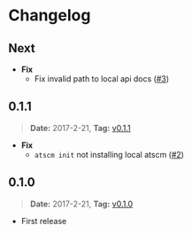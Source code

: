# Changelog

## Next

- **Fix**
  - Fix invalid path to local api docs ([#3](https://github.com/atSCM/atscm-cli/issues/3))

## 0.1.1

> **Date:** 2017-2-21, **Tag:** [v0.1.1](https://github.com/atSCM/atscm-cli/releases/tag/v0.1.1)

- **Fix**
  - `atscm init` not installing local atscm ([#2](https://github.com/atSCM/atscm-cli/issues/2))

## 0.1.0

> **Date:** 2017-2-21, **Tag:** [v0.1.0](https://github.com/atSCM/atscm-cli/releases/tag/v0.1.0)

- First release 

